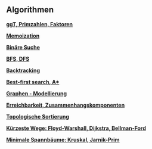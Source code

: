 ## Algorithmen

**[ggT, Primzahlen, Faktoren](./zahlentheorie.md)**

**[Memoization](./memoization.md)**

**[Binäre Suche](./binaereSuche.md)**

**[BFS, DFS](./bfs_dfs.md)**

**[Backtracking](./backtracking.md)**

**[Best-first search, A*](./greedy_astar.md)**

**[Graphen - Modellierung](./graphen.md)**

**[Erreichbarkeit, Zusammenhangskomponenten](./erreichbar.md)**

**[Topologische Sortierung](./toposort.md)**

**[Kürzeste Wege: Floyd-Warshall, Dijkstra, Bellman-Ford](./floyd.md)**

**[Minimale Spannbäume: Kruskal, Jarnik-Prim](./kruskal.md)**


